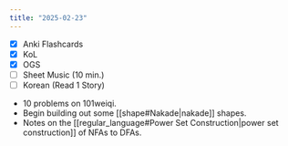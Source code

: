 ```yaml
---
title: "2025-02-23"
---
```


- [x] Anki Flashcards
- [x] KoL
- [x] OGS
- [ ] Sheet Music (10 min.)
- [ ] Korean (Read 1 Story)

* 10 problems on 101weiqi.
* Begin building out some [[shape#Nakade|nakade]] shapes.
* Notes on the [[regular_language#Power Set Construction|power set construction]] of NFAs to DFAs.